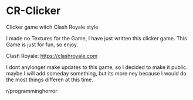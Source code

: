 # CR-Clicker
Clicker game witch Clash Royale style

I made no Textures for the Game, I have just written this clicker game.
This Game is just for fun, so enjoy.

Clash Royale: https://clashroyale.com

I dont anylonger make updates to this game, so I decided to make it public.
maybe I will add someday something, but its more ney because
I would do the most things differen at this time.

r/programminghorror
